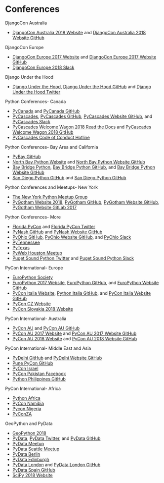 # Conferences

DjangoCon Australia
* [DjangoCon Australia 2018 Website](http://2018.djangocon.com.au) and [DjangoCon Australia 2018 Website GitHub](https://github.com/djangocon/2018.djangocon.com.au)

DjangoCon Europe
* [DjangoCon Europe 2017 Website](https://2017.djangocon.eu) and [DjangoCon Europe 2017 Website GitHub](https://github.com/djangocon/2017.djangocon.eu)
* [DjangoCon Europe 2018 Slack](https://djangoconeurope18.slack.com)

Django Under the Hood
* [Django Under the Hood](https://www.djangounderthehood.com), [Django Under the Hood GitHub](https://github.com/djangounderthehood) and [Django Under the Hood Twitter](https://twitter.com/DjangoUnderHood)

<!--
https://github.com/glasnt/shirts | glasnt/shirts: Campaign for DjangoCon AU 5 years of shirts sale

https://twitter.com/stroopwafelsoc | Scrt Stroopwafel soc (@stroopwafelsoc) | Twitter

Daniele for Cardiff, Baptiste for Budapest, Iacopo for Florence, Erik for DUTH

http://heats.life/blog/2017/08/04/conferences
DjangoCon US Talks I’d Like to See: 2017 Edition | Jeff Triplett
https://jefftriplett.com/2017/django-talks-id-like-to-see
https://gist.github.com/jefftriplett/cdda63bf42c592b1a6c8 | DjangoCon Talks Ideas
https://twitter.com/djangocon/lists/speakers-2017

https://www.flickr.com/photos/144080672@N05/page3 | DjangoCon US | Flickr
https://atom509.wordpress.com/about/ | About | ATOM
https://www.instagram.com/atomimages/ | Atom Images (@atomimages) • Instagram photos and videos

https://djangoconus.slack.com
https://djangoconus2017.herokuapp.com/
https://djangoconus2017.slack.com DjangoConUS2017 Slack

https://2018.djangocon.eu/grants/ | DjangoCon Europe 2018
http://dc18.cutebit.de/ | DjangoCon Europe 2018
https://up.cutebit.de/HdwRFjub/+inline | djangoA4
https://github.com/rixx/djangocon-europe-18-blog | rixx/djangocon-europe-18-blog
https://www.djangoproject.com/weblog/2017/jul/02/djangocon-europe-2018-call-volunteers/
-->

Python Conferences- Canada
* [PyCanada](https://2017.pycon.ca) and [PyCanada GitHub](https://github.com/pyconca)
* [PyCascades](https://www.pycascades.com), [PyCascades GitHub](https://github.com/pycascades), [PyCascades Website GitHub](https://github.com/pycascades/www.pycascades.com), and [PyCascades Slack](http://pycascades-slack.herokuapp.com)
* [PyCascades Welcome Wagon 2018 Read the Docs](http://pycascades-welcome-wagon.readthedocs.io) and [PyCascades Welcome Wagon 2018 GitHub](https://github.com/pycascades/welcome-wagon-2018)
* [PyCascades Code of Conduct Hotline](https://github.com/cache-rules/coc-hotline)

Python Conferences- Bay Area and California
* [PyBay GitHub](https://github.com/pybay)
* [North Bay Python Website](https://2017.northbaypython.org) and [North Bay Python Website GitHub](https://github.com/northbaypython/website)
* [Bay Bridge Python](http://baybridgepython.org), [Bay Bridge Python GitHub](https://github.com/baybridgepython), and [Bay Bridge Python Website GitHub](https://github.com/baybridgepython/baybridgepython.org)
* [San Diego Python GitHub](http://www.pythonsd.org) and [San Diego Python GitHub](https://github.com/pythonsd)

Python Conferences and Meetups- New York
* [The New York Python Meetup Group](https://www.meetup.com/nycpython)
* [PyGotham Website 2018](https://2018.pygotham.org), [PyGotham GitHub](https://github.com/PyGotham), [PyGotham Website GitHub](https://github.com/PyGotham/pygotham), [PyGotham Website GitLab 2017](https://gitlab.com/pygotham/2017)

Python Conferences- More
* [Florida PyCon](http://flpy.org) and [Florida PyCon Twitter](https://twitter.com/flpycon)
* [PyNash GitHub](https://github.com/pynashorg) and [PyNash Website GitHub](https://github.com/pynashorg/pynashorg.github.com)
* [PyOhio GitHub](https://github.com/pyohio), [PyOhio Website GitHub](https://github.com/pyohio/pyohio-website), and [PyOhio Slack](https://slack.pyohio.org)
* [PyTennessee](https://www.pytennessee.org)
* [PyTexas](https://www.pytexas.org)
* [PyWeb Houston Meetup](https://www.meetup.com/python-web-houston)
* [Puget Sound Python Twitter](https://twitter.com/ps_python) and [Puget Sound Python Slack](http://pugetsoundpython-slack.herokuapp.com)

<!--
http://pycascades.us15.list-manage.com/subscribe?u=910a586d174a45ddb1125ad4e&id=675d463df8

https://twitter.com/PyGotham/status/916768617869598720 | PyGotham on Twitter: "Next year, #PyGotham will take place October 5-7!"
https://late.am/post/2017/09/25/pygotham-talk-voting-retrospective.html | PyGotham Talk Voting Retrospective « late.am

http://melissacollom.com/info/ | About — Melissa Collom
https://emptysqua.re/blog/coaching-for-first-time-pygotham-speakers/ | Help Me Offer Coaching to First-Time PyGotham Speakers
https://docs.google.com/forms/d/e/1FAIpQLSen_gu0eSB0qj-DpaNUsPzRBSMzrjtyjMB_0nj8vy3B_16dZg/viewform?c=0&w=1
https://www.eventbrite.com/e/pygotham-2017-tickets-26532180466

Other Events in Wiki
https://2017.northbaypython.org/wiki/ | North Bay Python Wiki - North Bay Python Wiki
https://2017.northbaypython.org/attend/business-case | North Bay Python | How to Pitch Your Manager
https://2017.northbaypython.org/program/call-for-proposals#mentorship
https://2017.northbaypython.org/sponsors/become-a-sponsor | North Bay Python | Become a Sponsor
https://2017.northbaypython.org/static/assets/northbaypython_prospectus.pdf | Sponsorship prospectus - Google Docs
https://2017.northbaypython.org/attend/accessibility-and-accommodations | North Bay Python | Accessibility and Accommodations

https://inlandnorthwest.tech/
-->

PyCon International- Europe
* [EuroPython Society](http://www.europython-society.org)
* [EuroPython 2017 Website](https://ep2017.europython.eu), [EuroPython GitHub](https://github.com/EuroPython), and [EuroPython Website GitHub](https://github.com/EuroPython/epcon) 
* [PyCon Italia Website](https://www.pycon.it), [Python Italia GitHub](https://github.com/pythonitalia), and [PyCon Italia Website GitHub](https://github.com/pythonitalia/pycon_site)
* [PyCon CZ Website](https://cz.pycon.org)
* [PyCon Slovakia 2018 Website](https://2018.pycon.sk/sk/)

PyCon International- Australia
* [PyCon AU](https://pycon-au.org) and [PyCon AU GitHub](https://github.com/pyconau)
* [PyCon AU 2017 Website](https://2017.pycon-au.org) and [PyCon AU 2017 Website GitHub](https://github.com/pyconau2017)
* [PyCon AU 2018 Website](http://2018.pycon-au.org) and [PyCon AU 2018 Website GitHub](https://github.com/pyconau/2018.pycon-au.org)

PyCon International- Middle East and Asia
* [PyDelhi GitHub](https://github.com/pydelhi) and [PyDelhi Website GitHub](https://github.com/pydelhi/conference)
* [Pune PyCon GitHub](https://github.com/PyConPune/pune.pycon.org)
* [PyCon Israel](http://il.pycon.org)
* [PyCon Pakistan Facebook](https://www.facebook.com/PyConPakistan)
* [Python Philippines GitHub](https://github.com/pythonph)

PyCon International- Africa
* [Python Africa](https://africa.python.org)
* [PyCon Namibia](https://na.pycon.org)
* [Pycon Nigeria](https://pycon.ng)
* [PyConZA](https://za.pycon.org)

<!--
https://github.com/glasnt/pyconau-test
http://2018.pycon-au.org/news/call-for-sponsorship/ | PyCon AU 2018 | Call for Sponsors
-->

GeoPython and PyData
* [GeoPython 2018](http://2018.geopython.net)
* [PyData](http://pydata.org), [PyData Twitter](https://twitter.com/pydata), and [PyData GitHub](https://github.com/pydata)
* [PyData Meetup](https://www.meetup.com/pro/pydata)
* [PyData Seattle Meetup](https://www.meetup.com/pydata_seattle)
* [PyData Berlin](https://github.com/pydataberlin)
* [PyData Edinburgh](https://twitter.com/PyDataEdinburgh)
* [PyData London](http://london.pydata.org) and [PyData London GitHub](https://github.com/PyDataLondon)
* [PyData Spain GitHub](https://github.com/python-spain)
* [SciPy 2018 Website](https://scipy2018.scipy.org)

<!--
https://pydata.org/nyc2017/diversity-inclusion/diversity-scholarships/ | Diversity Scholarships

https://github.com/pydata/conf_site
-->

